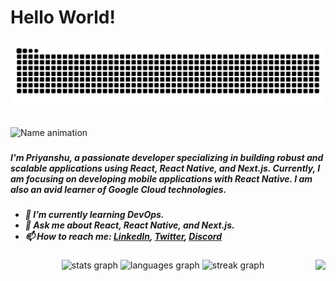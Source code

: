 <h1 align="left">Hello World!</h1>

###

<img src="https://raw.githubusercontent.com/priyanshubuddy/priyanshubuddy/output/snake.svg" alt="Snake animation" />

###

<img src="https://raw.githubusercontent.com/priyanshubuddy/priyanshubuddy/output/name.svg" alt="Name animation" />

###

<h5 align="left">I'm Priyanshu, a passionate developer specializing in building robust and scalable applications using React, React Native, and Next.js. Currently, I am focusing on developing mobile applications with React Native. I am also an avid learner of Google Cloud technologies.
</h5>
<h5 align="left">
  
- 🌱 I’m currently learning DevOps.
- 💬 Ask me about React, React Native, and Next.js.
- 📫 How to reach me: [LinkedIn](https://www.linkedin.com/in/dubey-priyanshu/), [Twitter](https://x.com/Priyanxhu_), [Discord](https://discord.com/users/hii.priyanshu)
</h5>

###

<img align="right" height="300" src="https://i.giphy.com/media/v1.Y2lkPTc5MGI3NjExbTk4MmtnYTNjcTVnMG1ibmp4azBzb2h2dDE1em14amw3bGx2emQ0dCZlcD12MV9pbnRlcm5hbF9naWZfYnlfaWQmY3Q9Zw/eyoisu369Ulbuz4D90/giphy-downsized-large.gif"  />

###

<div align="center">
  <img src="https://github-readme-stats.vercel.app/api?username=priyanshubuddy&hide_title=false&hide_rank=false&show_icons=true&include_all_commits=true&count_private=true&disable_animations=false&theme=dracula&locale=en&hide_border=false&order=1" height="150" alt="stats graph"  />
  <img src="https://github-readme-stats.vercel.app/api/top-langs?username=priyanshubuddy&locale=en&hide_title=false&layout=compact&card_width=320&langs_count=5&theme=dracula&hide_border=false&order=2" height="150" alt="languages graph"  />
  <img src="https://streak-stats.demolab.com?user=priyanshubuddy&locale=en&mode=daily&theme=dracula&hide_border=false&border_radius=5&order=3" height="150" alt="streak graph"  />
</div>

###
